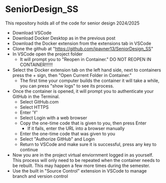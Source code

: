 # SeniorDesign_SS
This repository holds all of the code for senior design 2024/2025

 - Download VSCode
 - Download Docker Desktop as in the previous post
 - Download the Docker extension from the extensions tab in VSCode
 - Clone the github at "https://github.com/jpavner13/SeniorDesign_SS"
 - In VSCode open the project folder
    - It will prompt you to "Reopen in Container." DO NOT REOPEN IN CONTAINER!!!!!!
  - Select the Docker extension tab on the left hand side, next to containers press the + sign, then "Open Current Folder in Container." 
    - The first time your computer builds the container it will take a while, you can press "show logs" to see its process.
  - Once the container is opened, it will prompt you to authenticate your GitHub in the Terminal.
    - Select GitHub.com
    - Select HTTPS
    - Enter 'Y'
    - Select Login with a web browser
    - Copy the one-time code that is given to you, then press Enter
      - If it fails, enter the URL into a browser manually
    - Enter the one-time code that was given to you
    - Select "Authorize GitHub" and Login
    - Return to VSCode and make sure it is successful, press any key to continue
  - Now you are in the project virtual enviornment logged in as yourself. This process will only need to be repeated when the container needs to be rebuilt. This may happen a few more times during the semester.
  - Use the built in "Source Control" extension in VSCode to manage branch and version control
